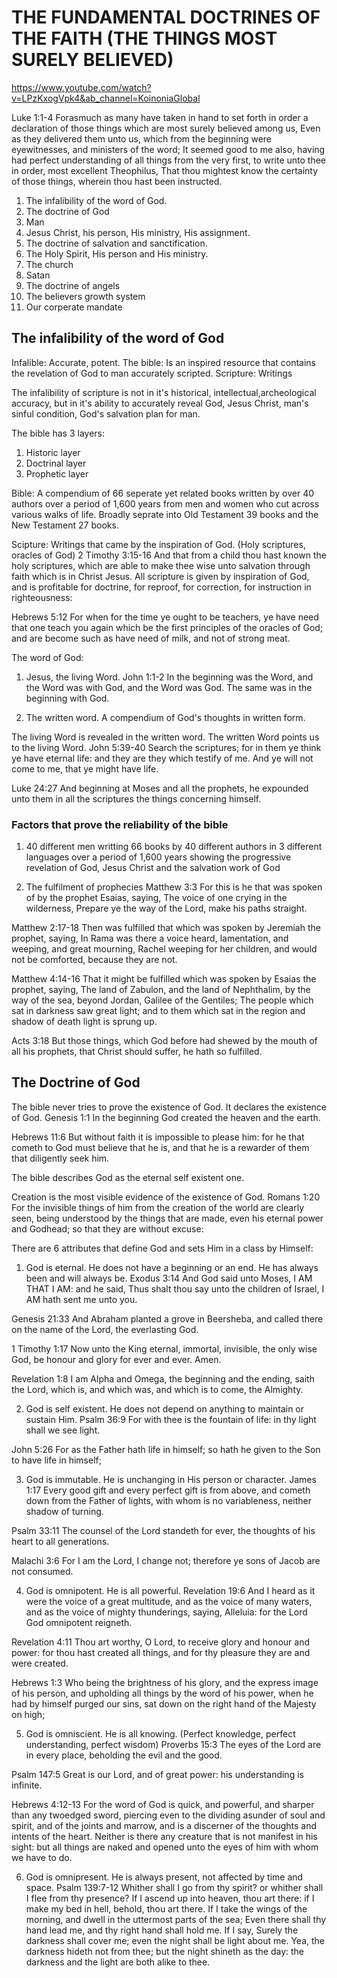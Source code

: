 # THE FUNDAMENTAL DOCTRINES OF THE FAITH (THE THINGS MOST SURELY BELIEVED)
https://www.youtube.com/watch?v=LPzKxogVpk4&ab_channel=KoinoniaGlobal

Luke 1:1-4 Forasmuch as many have taken in hand to set forth in order a declaration of those things which are most surely believed among us,
Even as they delivered them unto us, which from the beginning were eyewitnesses, and ministers of the word;
It seemed good to me also, having had perfect understanding of all things from the very first, to write unto thee in order, most excellent Theophilus,
That thou mightest know the certainty of those things, wherein thou hast been instructed.

1. The infalibility of the word of God.
2. The doctrine of God
3. Man
4. Jesus Christ, his person, His ministry, His assignment.
5. The doctrine of salvation and sanctification.
6. The Holy Spirit, His person and His ministry.
7. The church
8. Satan
9. The doctrine of angels
10. The believers growth system
11. Our corperate mandate

## The infalibility of the word of God
Infalible: Accurate, potent.
The bible: Is an inspired resource that contains the revelation of God to man accurately scripted.
Scripture: Writings

The infalibility of scripture is not in it's historical, intellectual,archeological accuracy, but in it's ability to accurately reveal God, Jesus Christ, man's sinful condition, God's salvation plan for man.

The bible has 3 layers:
1. Historic layer
2. Doctrinal layer
3. Prophetic layer

Bible: A compendium of 66 seperate yet related books written by over 40 authors over a period of 1,600 years from men and women who cut across various walks of life. Broadly seprate into Old Testament 39 books and the New Testament 27 books.

Scipture: Writings that came by the inspiration of God. (Holy scriptures, oracles of God)
  2 Timothy 3:15-16 And that from a child thou hast known the holy scriptures, which are able to make thee wise unto salvation through faith which is in Christ Jesus.
  All scripture is given by inspiration of God, and is profitable for doctrine, for reproof, for correction, for instruction in righteousness:

  Hebrews 5:12 For when for the time ye ought to be teachers, ye have need that one teach you again which be the first principles of the oracles of God; and are become such as have need of milk, and not of strong meat.

The word of God:
  1. Jesus, the living Word.
    John 1:1-2 In the beginning was the Word, and the Word was with God, and the Word was God.
    The same was in the beginning with God.

  2. The written word. A compendium of God's thoughts in written form.

The living Word is revealed in the written word.
The written Word points us to the living Word.
  John 5:39-40 Search the scriptures; for in them ye think ye have eternal life: and they are they which testify of me.
  And ye will not come to me, that ye might have life.

  Luke 24:27 And beginning at Moses and all the prophets, he expounded unto them in all the scriptures the things concerning himself.

### Factors that prove the reliability of the bible
1. 40 different men writting 66 books by 40 different authors in 3 different languages over a period of 1,600 years showing the progressive revelation of God, Jesus Christ and the salvation work of God

2. The fulfilment of prophecies
  Matthew 3:3 For this is he that was spoken of by the prophet Esaias, saying, The voice of one crying in the wilderness, Prepare ye the way of the Lord, make his paths straight.

  Matthew 2:17-18 Then was fulfilled that which was spoken by Jeremiah the prophet, saying,
  In Rama was there a voice heard, lamentation, and weeping, and great mourning, Rachel weeping for her children, and would not be comforted, because they are not.

  Matthew 4:14-16 That it might be fulfilled which was spoken by Esaias the prophet, saying,
  The land of Zabulon, and the land of Nephthalim, by the way of the sea, beyond Jordan, Galilee of the Gentiles;
  The people which sat in darkness saw great light; and to them which sat in the region and shadow of death light is sprung up.

  Acts 3:18 But those things, which God before had shewed by the mouth of all his prophets, that Christ should suffer, he hath so fulfilled.

## The Doctrine of God
The bible never tries to prove the existence of God. It declares the existence of God.
  Genesis 1:1 In the beginning God created the heaven and the earth.

  Hebrews 11:6 But without faith it is impossible to please him: for he that cometh to God must believe that he is, and that he is a rewarder of them that diligently seek him.

The bible describes God as the eternal self existent one.

Creation is the most visible evidence of the existence of God.
  Romans 1:20 For the invisible things of him from the creation of the world are clearly seen, being understood by the things that are made, even his eternal power and Godhead; so that they are without excuse:

There are 6 attributes that define God and sets Him in a class by Himself:
1. God is eternal. He does not have a beginning or an end. He has always been and will always be.
  Exodus 3:14 And God said unto Moses, I AM THAT I AM: and he said, Thus shalt thou say unto the children of Israel, I AM hath sent me unto you.

  Genesis 21:33 And Abraham planted a grove in Beersheba, and called there on the name of the Lord, the everlasting God.

  1 Timothy 1:17 Now unto the King eternal, immortal, invisible, the only wise God, be honour and glory for ever and ever. Amen.

  Revelation 1:8 I am Alpha and Omega, the beginning and the ending, saith the Lord, which is, and which was, and which is to come, the Almighty.

2. God is self existent. He does not depend on anything to maintain or sustain Him.
  Psalm 36:9 For with thee is the fountain of life: in thy light shall we see light.

  John 5:26 For as the Father hath life in himself; so hath he given to the Son to have life in himself;

3. God is immutable. He is unchanging in His person or character.
  James 1:17 Every good gift and every perfect gift is from above, and cometh down from the Father of lights, with whom is no variableness, neither shadow of turning.

  Psalm 33:11 The counsel of the Lord standeth for ever, the thoughts of his heart to all generations.

  Malachi 3:6 For I am the Lord, I change not; therefore ye sons of Jacob are not consumed.

4. God is omnipotent. He is all powerful.
  Revelation 19:6 And I heard as it were the voice of a great multitude, and as the voice of many waters, and as the voice of mighty thunderings, saying, Alleluia: for the Lord God omnipotent reigneth.

  Revelation 4:11 Thou art worthy, O Lord, to receive glory and honour and power: for thou hast created all things, and for thy pleasure they are and were created.

  Hebrews 1:3 Who being the brightness of his glory, and the express image of his person, and upholding all things by the word of his power, when he had by himself purged our sins, sat down on the right hand of the Majesty on high;

5. God is omniscient. He is all knowing. (Perfect knowledge, perfect understanding, perfect wisdom)
  Proverbs 15:3 The eyes of the Lord are in every place, beholding the evil and the good.

  Psalm 147:5 Great is our Lord, and of great power: his understanding is infinite.

  Hebrews 4:12-13 For the word of God is quick, and powerful, and sharper than any twoedged sword, piercing even to the dividing asunder of soul and spirit, and of the joints and marrow, and is a discerner of the thoughts and intents of the heart.
  Neither is there any creature that is not manifest in his sight: but all things are naked and opened unto the eyes of him with whom we have to do.

6. God is omnipresent. He is always present, not affected by time and space.
  Psalm 139:7-12 Whither shall I go from thy spirit? or whither shall I flee from thy presence?
  If I ascend up into heaven, thou art there: if I make my bed in hell, behold, thou art there.
  If I take the wings of the morning, and dwell in the uttermost parts of the sea;
  Even there shall thy hand lead me, and thy right hand shall hold me.
  If I say, Surely the darkness shall cover me; even the night shall be light about me.
  Yea, the darkness hideth not from thee; but the night shineth as the day: the darkness and the light are both alike to thee.
